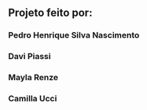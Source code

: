 ## Projeto feito por:
### Pedro Henrique Silva Nascimento
### Davi Piassi 
### Mayla Renze
### Camilla Ucci
